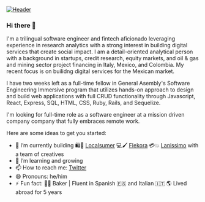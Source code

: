 [![Header](https://media-exp1.licdn.com/dms/image/C4E16AQEXibX7-blpxw/profile-displaybackgroundimage-shrink_350_1400/0/1588017759908?e=1625097600&v=beta&t=-TG-6e55YRj2S4rgwKSJD4otk5n0yCoUJMLsJVMGw60 "Header")](https://www.linkedin.com/in/willbenedict/)

### Hi there 👋
I'm a trilingual software engineer and fintech aficionado leveraging experience in research analytics with a strong interest in building digital services that create social impact. I am a detail-oriented analytical person with a background in startups, credit research, equity markets, and oil & gas and mining sector project financing in Italy, Mexico, and Colombia. My recent focus is on builidng digital services for the Mexican market.

I have two weeks left as a full-time fellow in General Asembly's Software Engineering Immersive program that utilizes hands-on approach to design and build web applications with full CRUD functionality through Javascript, React, Express, SQL, HTML, CSS, Ruby, Rails, and Sequelize. 

I'm looking for full-time role as a software engineer at a mission driven company company that fully embraces remote work. 

Here are some ideas to get you started:

- 🔭 I’m currently building 🛍️🛒 [Localsumer](https://www.localsumer.com/) 💻🖌️ [Flekora](https://weareflekora.com/) 💳💥 [Lanissimo](https://lanissimo.com/) with a team of creatives
- 🌱 I’m learning and growing
- 📫 How to reach me: [Twitter](https://twitter.com/WILLBENEDICT)
- 😄 Pronouns: he/him
- ⚡ Fun fact: 🥐🍞 Baker | Fluent in Spanish 🇪🇸 and Italian 🇮🇹 🌎 Lived abroad for 5 years 
<!--- 
- 👯 I’m looking to collaborate on ...
- 🤔 I’m looking for help with ...
- 💬 Ask me about ...
--->
